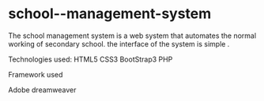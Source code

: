 # school--management-system
The school management system is a web system that automates the normal working of secondary school.
the interface of the system is simple . 

Technologies used:
HTML5
CSS3
BootStrap3 
PHP

Framework used 

Adobe dreamweaver 

